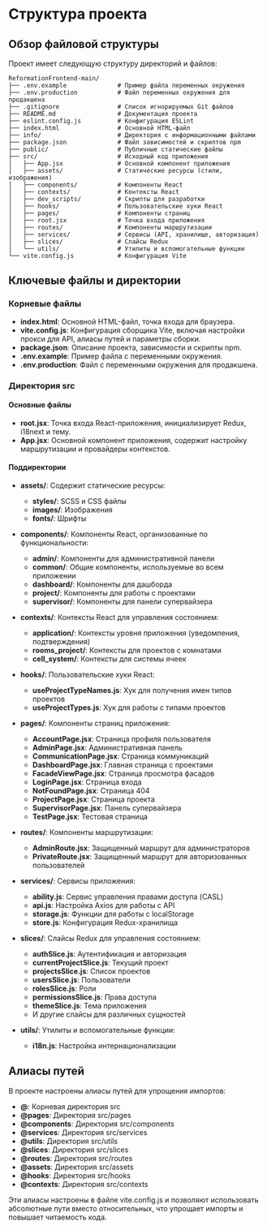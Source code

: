 # Структура проекта

## Обзор файловой структуры

Проект имеет следующую структуру директорий и файлов:

```
ReformationFrontend-main/
├── .env.example              # Пример файла переменных окружения
├── .env.production           # Файл переменных окружения для продакшена
├── .gitignore                # Список игнорируемых Git файлов
├── README.md                 # Документация проекта
├── eslint.config.js          # Конфигурация ESLint
├── index.html                # Основной HTML-файл
├── info/                     # Директория с информационными файлами
├── package.json              # Файл зависимостей и скриптов npm
├── public/                   # Публичные статические файлы
├── src/                      # Исходный код приложения
│   ├── App.jsx               # Основной компонент приложения
│   ├── assets/               # Статические ресурсы (стили, изображения)
│   ├── components/           # Компоненты React
│   ├── contexts/             # Контексты React
│   ├── dev_scripts/          # Скрипты для разработки
│   ├── hooks/                # Пользовательские хуки React
│   ├── pages/                # Компоненты страниц
│   ├── root.jsx              # Точка входа приложения
│   ├── routes/               # Компоненты маршрутизации
│   ├── services/             # Сервисы (API, хранилище, авторизация)
│   ├── slices/               # Слайсы Redux
│   └── utils/                # Утилиты и вспомогательные функции
└── vite.config.js            # Конфигурация Vite
```

## Ключевые файлы и директории

### Корневые файлы

- **index.html**: Основной HTML-файл, точка входа для браузера.
- **vite.config.js**: Конфигурация сборщика Vite, включая настройки прокси для API, алиасы путей и параметры сборки.
- **package.json**: Описание проекта, зависимости и скрипты npm.
- **.env.example**: Пример файла с переменными окружения.
- **.env.production**: Файл с переменными окружения для продакшена.

### Директория src

#### Основные файлы

- **root.jsx**: Точка входа React-приложения, инициализирует Redux, i18next и тему.
- **App.jsx**: Основной компонент приложения, содержит настройку маршрутизации и провайдеры контекстов.

#### Поддиректории

- **assets/**: Содержит статические ресурсы:
  - **styles/**: SCSS и CSS файлы
  - **images/**: Изображения
  - **fonts/**: Шрифты

- **components/**: Компоненты React, организованные по функциональности:
  - **admin/**: Компоненты для административной панели
  - **common/**: Общие компоненты, используемые во всем приложении
  - **dashboard/**: Компоненты для дашборда
  - **project/**: Компоненты для работы с проектами
  - **supervisor/**: Компоненты для панели супервайзера

- **contexts/**: Контексты React для управления состоянием:
  - **application/**: Контексты уровня приложения (уведомления, подтверждения)
  - **rooms_project/**: Контексты для проектов с комнатами
  - **cell_system/**: Контексты для системы ячеек

- **hooks/**: Пользовательские хуки React:
  - **useProjectTypeNames.js**: Хук для получения имен типов проектов
  - **useProjectTypes.js**: Хук для работы с типами проектов

- **pages/**: Компоненты страниц приложения:
  - **AccountPage.jsx**: Страница профиля пользователя
  - **AdminPage.jsx**: Административная панель
  - **CommunicationPage.jsx**: Страница коммуникаций
  - **DashboardPage.jsx**: Главная страница с проектами
  - **FacadeViewPage.jsx**: Страница просмотра фасадов
  - **LoginPage.jsx**: Страница входа
  - **NotFoundPage.jsx**: Страница 404
  - **ProjectPage.jsx**: Страница проекта
  - **SupervisorPage.jsx**: Панель супервайзера
  - **TestPage.jsx**: Тестовая страница

- **routes/**: Компоненты маршрутизации:
  - **AdminRoute.jsx**: Защищенный маршрут для администраторов
  - **PrivateRoute.jsx**: Защищенный маршрут для авторизованных пользователей

- **services/**: Сервисы приложения:
  - **ability.js**: Сервис управления правами доступа (CASL)
  - **api.js**: Настройка Axios для работы с API
  - **storage.js**: Функции для работы с localStorage
  - **store.js**: Конфигурация Redux-хранилища

- **slices/**: Слайсы Redux для управления состоянием:
  - **authSlice.js**: Аутентификация и авторизация
  - **currentProjectSlice.js**: Текущий проект
  - **projectsSlice.js**: Список проектов
  - **usersSlice.js**: Пользователи
  - **rolesSlice.js**: Роли
  - **permissionsSlice.js**: Права доступа
  - **themeSlice.js**: Тема приложения
  - И другие слайсы для различных сущностей

- **utils/**: Утилиты и вспомогательные функции:
  - **i18n.js**: Настройка интернационализации

## Алиасы путей

В проекте настроены алиасы путей для упрощения импортов:

- **@**: Корневая директория src
- **@pages**: Директория src/pages
- **@components**: Директория src/components
- **@services**: Директория src/services
- **@utils**: Директория src/utils
- **@slices**: Директория src/slices
- **@routes**: Директория src/routes
- **@assets**: Директория src/assets
- **@hooks**: Директория src/hooks
- **@contexts**: Директория src/contexts

Эти алиасы настроены в файле vite.config.js и позволяют использовать абсолютные пути вместо относительных, что упрощает импорты и повышает читаемость кода.

